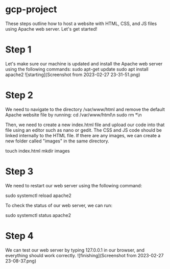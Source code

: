 # gcp-project

These steps outline how to host a website with HTML, CSS, and JS files using Apache web server. 
Let's get started!

# Step 1

Let's make sure our machine is updated and install the Apache web server using the following commands: 
sudo apt-get update
sudo apt install apache2 
![starting](Screenshot from 2023-02-27 23-31-51.png)


# Step 2

We need to navigate to the directory /var/www/html and remove the default Apache website file by running: 
cd /var/www/html\n
sudo rm *\n

Then, we need to create a new index.html file and upload our code into that file using an editor such as nano or gedit. The CSS and JS code should be linked internally to the HTML file. If there are any images,  we can create a new folder called "images" in the same directory.

touch index.html 
mkdir images  

# Step 3

We need to restart our web server using the following command:

sudo systemctl reload apache2

To check the status of our web server, we can run:

sudo systemctl status apache2

# Step 4

We can test our web server by typing 127.0.0.1 in our browser, and everything should work correctly.
![finishing](Screenshot from 2023-02-27 23-08-37.png)






